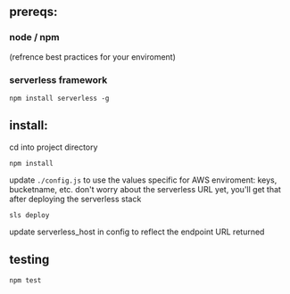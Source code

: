 ## prereqs:

### node / npm
(refrence best practices for your enviroment)

### serverless framework
`npm install serverless -g`


## install:

cd into project directory

`npm install`

update `./config.js` to use the values specific for AWS enviroment: keys, bucketname, etc.
don't worry about the serverless URL yet, you'll get that after deploying the serverless stack

`sls deploy` 

update serverless_host in config to reflect the endpoint URL returned


## testing
`npm test`
